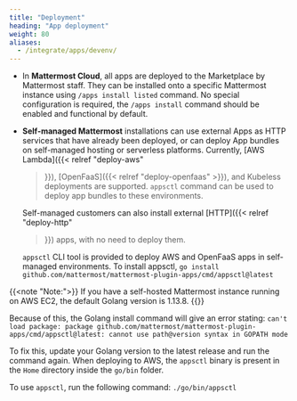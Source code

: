 ```yaml
---
title: "Deployment"
heading: "App deployment"
weight: 80
aliases:
  - /integrate/apps/devenv/
---
```


- In **Mattermost Cloud**, all apps are deployed to the Marketplace by Mattermost
  staff. They can be installed onto a specific Mattermost instance using `/apps
  install listed` command. No special configuration is required, the `/apps
  install` command should be enabled and functional by default.

- **Self-managed Mattermost** installations can use external Apps as HTTP services
  that have already been deployed, or can deploy App bundles on self-managed
  hosting or serverless platforms. Currently, [AWS Lambda]({{< relref "deploy-aws"
  >}}), [OpenFaaS]({{< relref "deploy-openfaas" >}}), and Kubeless deployments are
  supported. `appsctl` command can be used to deploy app bundles to these
  environments.

  Self-managed customers can also install external [HTTP]({{< relref "deploy-http"
  >}}) apps, with no need to deploy them.

  `appsctl` CLI tool is provided to deploy AWS and OpenFaaS apps in self-managed
  environments. To install appsctl, `go install
  github.com/mattermost/mattermost-plugin-apps/cmd/appsctl@latest`

{{<note "Note:">}}
If you have a self-hosted Mattermost instance running on AWS EC2, the default Golang version is 1.13.8.
{{</note>}}

  Because of this, the Golang install command will give an error stating:
  `can't load package: package github.com/mattermost/mattermost-plugin-apps/cmd/appsctl@latest: cannot use path@version syntax in GOPATH mode`

  To fix this, update your Golang version to the latest release and run the command again.
  When deploying to AWS, the `appsctl` binary is present in the `Home` directory inside the `go/bin` folder.
  
  To use `appsctl`, run the following command:
  `./go/bin/appsctl`
